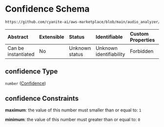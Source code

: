 # Confidence Schema

```txt
https://github.com/cyanite-ai/aws-marketplace/blob/main/audio_analyzer/schemes/marketplace_v1/schema/TaggingV8.schema.json#/$defs/TimeSignatureV1/properties/confidence
```



| Abstract            | Extensible | Status         | Identifiable            | Custom Properties | Additional Properties | Access Restrictions | Defined In                                                                     |
| :------------------ | :--------- | :------------- | :---------------------- | :---------------- | :-------------------- | :------------------ | :----------------------------------------------------------------------------- |
| Can be instantiated | No         | Unknown status | Unknown identifiability | Forbidden         | Allowed               | none                | [TaggingV8.schema.json\*](../out/TaggingV8.schema.json "open original schema") |

## confidence Type

`number` ([Confidence](taggingv8-defs-timesignaturev1-properties-confidence.md))

## confidence Constraints

**maximum**: the value of this number must smaller than or equal to: `1`

**minimum**: the value of this number must greater than or equal to: `0`
